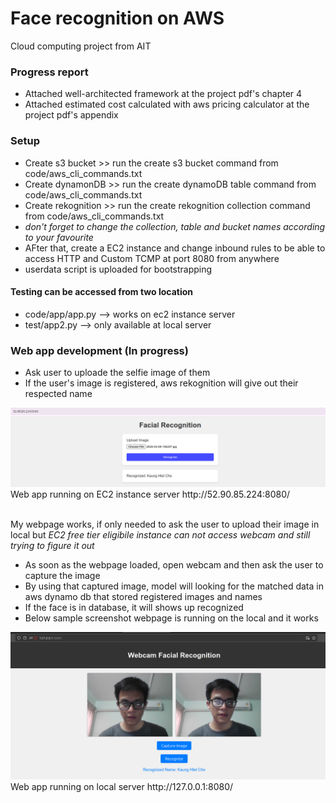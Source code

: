 # Face recognition on AWS 
Cloud computing project from AIT

### Progress report 

- Attached well-architected framework at the project pdf's chapter 4
- Attached estimated cost calculated with aws pricing calculator at the project pdf's appendix




### Setup

- Create s3 bucket >> run the create s3 bucket command from code/aws_cli_commands.txt
- Create dynamonDB >> run the create dynamoDB table command from code/aws_cli_commands.txt
- Create rekognition >> run the create rekognition collection command from code/aws_cli_commands.txt
- *don't forget to change the collection, table and bucket names according to your favourite*
- AFter that, create a EC2 instance and change inbound rules to be able to access HTTP and Custom TCMP at port 8080 from anywhere
- userdata script is uploaded for bootstrapping

#### Testing can be accessed from two location

- code/app/app.py --> works on ec2 instance server
- test/app2.py --> only available at local server

###  Web app development (In progress)

- Ask user to uploade the selfie image of them 
- If the user's image is registered, aws rekognition will give out their respected name

<img src='screenshot/image.png' alt="Step 1" width="600px" style="float: center" />
<figcaption> Web app running on EC2 instance server http://52.90.85.224:8080/ </figcaption>
<br clear="left" />

My webpage works, if only needed to ask the user to upload their image in local but *EC2 free tier eligibile instance can not access webcam and still trying to figure it out*

- As soon as the webpage loaded, open webcam and then ask the user to capture the image
- By using that captured image, model will looking for the matched data in aws dynamo db that stored registered images and names
- If the face is in database, it will shows up recognized
- Below sample screenshot webpage is running on the local and it works 

<img src='screenshot/local.png' alt="Step 1" width="600px" style="float: center" />
<figcaption> Web app running on local server http://127.0.0.1:8080/ </figcaption>
<br clear="left" />